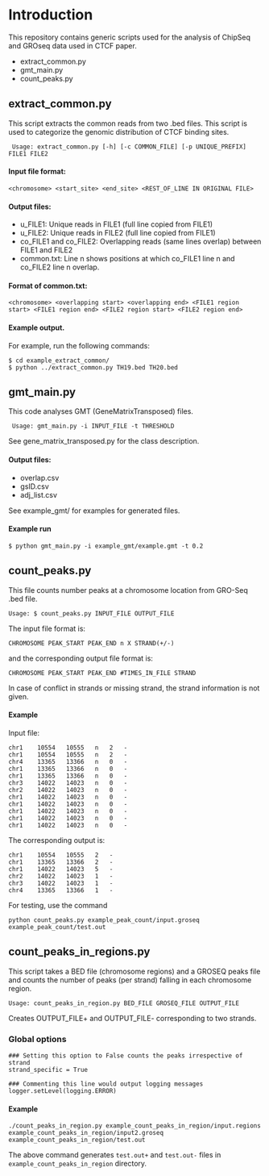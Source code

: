# Introduction 

This repository contains generic scripts used for the analysis of ChipSeq and GROseq data used in CTCF paper.


* extract_common.py 
* gmt_main.py
* count_peaks.py 


## extract_common.py

This script extracts the common reads from two .bed files. This script is used to categorize the genomic distribution of CTCF binding sites.


     Usage: extract_common.py [-h] [-c COMMON_FILE] [-p UNIQUE_PREFIX] FILE1 FILE2

#### Input file format: 
   
    <chromosome> <start_site> <end_site> <REST_OF_LINE IN ORIGINAL FILE> 

#### Output files: 

- u_FILE1: Unique reads in FILE1 (full line copied from FILE1)
- u_FILE2: Unique reads in FILE2 (full line copied from FILE1)
- co_FILE1 and co_FILE2: Overlapping reads (same lines overlap) between FILE1 and FILE2
- common.txt: Line n shows positions at which co_FILE1 line n and co_FILE2 line n overlap. 

#### Format of common.txt: 
 
    <chromosome> <overlapping start> <overlapping end> <FILE1 region start> <FILE1 region end> <FILE2 region start> <FILE2 region end> 

#### Example output. 

For example, run the following commands: 

    $ cd example_extract_common/
    $ python ../extract_common.py TH19.bed TH20.bed

## gmt_main.py 

This code analyses GMT (GeneMatrixTransposed) files. 
     
     Usage: gmt_main.py -i INPUT_FILE -t THRESHOLD 

See gene_matrix_transposed.py for the class description. 

#### Output files: 

- overlap.csv
- gsID.csv 
- adj_list.csv 

See example_gmt/ for examples for generated files. 

#### Example run

    $ python gmt_main.py -i example_gmt/example.gmt -t 0.2 

## count_peaks.py

This file counts number peaks at a chromosome location from GRO-Seq
.bed file.

	Usage: $ count_peaks.py INPUT_FILE OUTPUT_FILE

The input file format is:

	CHROMOSOME PEAK_START PEAK_END n X STRAND(+/-)

and the corresponding output file format is:

	CHROMOSOME PEAK_START PEAK_END #TIMES_IN_FILE STRAND

In case of conflict in strands or missing strand, the strand
information is not given. 
	
#### Example 
Input file: 

	chr1	10554	10555	n	2	-
	chr1	10554	10555	n	2	-
	chr4	13365	13366	n	0	-
	chr1	13365	13366	n	0	-
	chr1	13365	13366	n	0	-
	chr3	14022	14023	n	0	-
	chr2	14022	14023	n	0	-
	chr1	14022	14023	n	0	-
	chr1	14022	14023	n	0	-
	chr1	14022	14023	n	0	-
	chr1	14022	14023	n	0	-
	chr1	14022	14023	n	0	-

The corresponding output is:

	chr1	10554	10555	2	-
	chr1	13365	13366	2	-
	chr1	14022	14023	5	-
	chr2	14022	14023	1	-
	chr3	14022	14023	1	-
	chr4	13365	13366	1	-

For testing, use the command

	python count_peaks.py example_peak_count/input.groseq example_peak_count/test.out

## count\_peaks\_in\_regions.py

This script takes a BED file (chromosome regions) and a GROSEQ peaks
file and counts the number of peaks (per strand) falling in each
chromosome region.

    Usage: count_peaks_in_region.py BED_FILE GROSEQ_FILE OUTPUT_FILE

Creates OUTPUT\_FILE+ and OUTPUT\_FILE- corresponding to two strands.

### Global options
    ### Setting this option to False counts the peaks irrespective of strand
    strand_specific = True

    ### Commenting this line would output logging messages
    logger.setLevel(logging.ERROR)

#### Example 

    ./count_peaks_in_region.py example_count_peaks_in_region/input.regions example_count_peaks_in_region/input2.groseq example_count_peaks_in_region/test.out
    
The above command generates `test.out+` and `test.out-` files in  `example_count_peaks_in_region` directory. 
